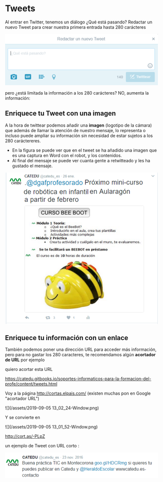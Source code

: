 
# Tweets

Al entrar en Twitter, tenemos un diálogo ¿Qué está pasando? Redactar un nuevo Tweet para crear nuestra primera entrada hasta 280 carácteres


![](https://raw.githubusercontent.com/catedu/soportes-informaticos-profesorado/master/img/2017-02-01-redactar_tweet_imagen.png)

pero ¿está limitada la información a los 280 carácteres? NO, aumenta la información:

## Enriquece tu Tweet con una imagen

A la hora de twittear podemos añadir una **imagen** (logotipo de la cámara) que además de llamar la atención de nuestro mensaje, lo representa o incluso puede ampliar su información sin necesidad de estar sujetos a los 280 caráctereres.

- En la figura se puede ver que en el tweet se ha añadido una imagen que es una captura en Word con el robot, y los contenidos.
- Al final del mensaje se puede ver cuanta gente a retwitteado y les ha gustado el mensaje.


![](https://raw.githubusercontent.com/catedu/soportes-informaticos-profesorado/master/img/bee_bot_Twitter.png)

## Enriquece tu información con un enlace

También podemos poner una dirección URL para acceder más información, pero para no gastar los 280 caracteres, te recomendamos algún **acortador de URL** por ejemplo 

quiero acortar esta URL

https://catedu.gitbooks.io/soportes-informaticos-para-la-formacion-del-profe/content/tweets.html

Voy a la página http://cortas.elpais.com/ (existen muchas pon en Google "acortador URL")

![](/assets/2019-09-05 13_02_24-Window.png)

Y se convierte en 

![](/assets/2019-09-05 13_01_52-Window.png)

http://cort.as/-PLpZ


un ejemplo de Tweet con URL corto :


![](https://raw.githubusercontent.com/catedu/soportes-informaticos-profesorado/master/img/tweet_de_ejemplo.png)



